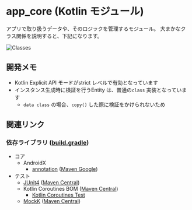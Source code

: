 # app_core (Kotlin モジュール)
アプリで取り扱うデータや、そのロジックを管理するモジュール。
大まかなクラス関係を説明すると、下記になります。

![Classes](https://www.plantuml.com/plantuml/svg/dLLTJnD157sVNp7f4mRTyEBB1YbAZ3O1n9B6vs5xssxOpk3CR0WX9C16yEC1V50ZWf46JT18OgA619GVCzqs_0k7_MYtIxSOzg7fthdtpBbdpjmT5v9mwTOTX2oRMmxWNAc0frZPTI27YS2bGdVb2SpTdUbP3ICwmo52u5aWtAgL14mG0NWPOVtSgjgoviuLOO49MpA-PE87jdoOZ4mmAZcnP90_B0AGpgeDOcWUbXOPBvjuLdARLlCtyGAfWeaBLDumSHUe2C9rv7qgRRc4LX1b4h035ObP9SNDnAs3tVRFXlBUAE-xyauHWg0iWHRYH6qCLnYVds0kbS6sOSmMmeLqq26qwWRq8hPXc99w9nH6s285Nh0OBN77nANYP3uHdxwKVd5GwRqMYRHga0o7yMMTB6rhHUl41JpYqwxZ31c6eTNIl_bO6svNQu4uwQPDizDk03ZIFFdSF7wfDIhZYyehoxlANAy-gKs0K2eMiF-duPzk_Jz8Hx7hSKYAEm1XZad9wlqWjCkKzrLvUshzM7dFzV-Mzyp_zAEFrnwxa3PSolHXiEFxuDKmSEjTmp_QyLSFz4ja7ru67bVXEpXN1c7bedBWCp62Nhez4bcBSTcnguvJRPS17acIlTIYMZiAhrPhRxzvyhjFhybR6ZTR8sAASKti7cCE41hTBmbrOU99MyZHjBXZCS5--lTiaKsn_MkxzN4N8PjAu1LYGUPeYdc6msdewOK2Pdz9hfn8NSAPkyKp4gkrR-Tl6shjlLf_fRnDFQZK-fdcd-f8Mw3zzn3fHmzlewnlZp6MCV7YO-bT7JM2SpO6KV8tlxItDoBDClDYfB7esw0BprTtccVxgHqDTq7dP9dAFtZHslg0-Y_73GxWghpNoZjKtdweMBhT627JCJszPcInMBEqDH4QroD2VrF_0G00 "Classes")



## 開発メモ
* Kotlin Explicit API モードがstrict レベルで有効となっています
* インスタンス生成時に検証を行うEntity は、普通の`class` 実装となっています
    * `data class` の場合、`copy()` した際に検証をかけられないため



## 関連リンク
### 依存ライブラリ ([build.gradle](./build.gradle.kts))
* コア
    * AndroidX
        * [annotation](https://developer.android.com/jetpack/androidx/releases/annotation) ([Maven Google](https://mvnrepository.com/artifact/androidx.annotation/annotation))
* テスト
    * [JUnit4](https://github.com/junit-team/junit4) ([Maven Central](https://mvnrepository.com/artifact/junit/junit))
    * Kotlin Coroutines BOM ([Maven Central](https://mvnrepository.com/artifact/org.jetbrains.kotlinx/kotlinx-coroutines-bom))
        * [Kotlin Coroutines Test](https://github.com/Kotlin/kotlinx.coroutines/blob/master/kotlinx-coroutines-test/README.md)
    * [MockK](https://github.com/mockk/mockk) ([Maven Central](https://mvnrepository.com/artifact/io.mockk/mockk))
